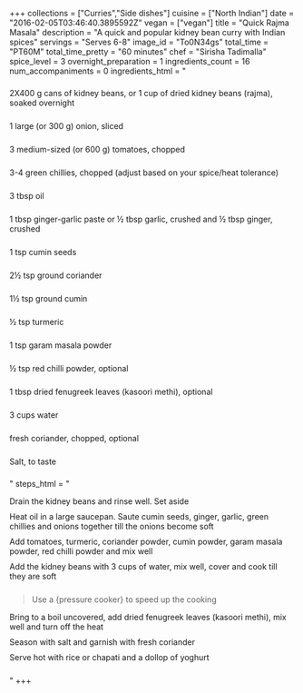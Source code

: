 +++
collections = ["Curries","Side dishes"]
cuisine = ["North Indian"]
date = "2016-02-05T03:46:40.3895592Z"
vegan = ["vegan"]
title = "Quick Rajma Masala"
description = "A quick and popular kidney bean curry with Indian spices"
servings = "Serves 6-8"
image_id = "To0N34gs"
total_time = "PT60M"
total_time_pretty = "60 minutes"
chef = "Sirisha Tadimalla"
spice_level = 3
overnight_preparation = 1
ingredients_count = 16
num_accompaniments = 0
ingredients_html = "<ul style='padding-left: 0; list-style: none;'><li itemprop='recipeIngredient' style='margin: 8px 0px;padding: 8px 0px;'>2X400 g cans of kidney beans, or 1 cup of dried kidney beans (rajma), soaked overnight</li><li itemprop='recipeIngredient' style='margin: 8px 0px;padding: 8px 0px;'>1 large (or 300 g) onion, sliced</li><li itemprop='recipeIngredient' style='margin: 8px 0px;padding: 8px 0px;'>3 medium-sized (or 600 g) tomatoes, chopped</li><li itemprop='recipeIngredient' style='margin: 8px 0px;padding: 8px 0px;'>3-4 green chillies, chopped (adjust based on your spice/heat tolerance)</li><li itemprop='recipeIngredient' style='margin: 8px 0px;padding: 8px 0px;'>3 tbsp oil</li><li itemprop='recipeIngredient' style='margin: 8px 0px;padding: 8px 0px;'>1 tbsp ginger-garlic paste or ½ tbsp garlic, crushed and ½ tbsp ginger, crushed</li><li itemprop='recipeIngredient' style='margin: 8px 0px;padding: 8px 0px;'>1 tsp cumin seeds</li><li itemprop='recipeIngredient' style='margin: 8px 0px;padding: 8px 0px;'>2½ tsp ground coriander</li><li itemprop='recipeIngredient' style='margin: 8px 0px;padding: 8px 0px;'>1½ tsp ground cumin</li><li itemprop='recipeIngredient' style='margin: 8px 0px;padding: 8px 0px;'>½ tsp turmeric</li><li itemprop='recipeIngredient' style='margin: 8px 0px;padding: 8px 0px;'>1 tsp garam masala powder</li><li itemprop='recipeIngredient' style='margin: 8px 0px;padding: 8px 0px;'>½ tsp red chilli powder, optional</li><li itemprop='recipeIngredient' style='margin: 8px 0px;padding: 8px 0px;'>1 tbsp dried fenugreek leaves (kasoori methi), optional</li><li itemprop='recipeIngredient' style='margin: 8px 0px;padding: 8px 0px;'>3 cups water</li><li itemprop='recipeIngredient' style='margin: 8px 0px;padding: 8px 0px;'>fresh coriander, chopped, optional</li><li itemprop='recipeIngredient' style='margin: 8px 0px;padding: 8px 0px;'>Salt, to taste</li></ul>"
steps_html = "<ol style='list-style: none inside; padding-left: 0px;'><li style='padding-bottom: 10px;'><i class='step-track-icon fa fa-square-o'></i><span class='step-text' itemprop='recipeInstructions'>Drain the kidney beans and rinse well. Set aside</span></li><li style='padding-bottom: 10px;'><i class='step-track-icon fa fa-square-o'></i><span class='step-text' itemprop='recipeInstructions'>Heat oil in a large saucepan. Saute cumin seeds, ginger, garlic, green chillies and onions together till the onions become soft</span></li><li style='padding-bottom: 10px;'><i class='step-track-icon fa fa-square-o'></i><span class='step-text' itemprop='recipeInstructions'>Add tomatoes, turmeric, coriander powder, cumin powder, garam masala powder, red chilli powder and mix well</span></li><li style='padding-bottom: 10px;'><i class='step-track-icon fa fa-square-o'></i><span class='step-text' itemprop='recipeInstructions'>Add the kidney beans with 3 cups of water, mix well, cover and cook till they are soft</span></li><blockquote>Use a {pressure cooker} to speed up the cooking</blockquote><li style='padding-bottom: 10px;'><i class='step-track-icon fa fa-square-o'></i><span class='step-text' itemprop='recipeInstructions'>Bring to a boil uncovered, add dried fenugreek leaves (kasoori methi), mix well and turn off the heat</span></li><li style='padding-bottom: 10px;'><i class='step-track-icon fa fa-square-o'></i><span class='step-text' itemprop='recipeInstructions'>Season with salt and garnish with fresh coriander</span></li><li style='padding-bottom: 10px;'><i class='step-track-icon fa fa-square-o'></i><span class='step-text' itemprop='recipeInstructions'>Serve hot with rice or chapati and a dollop of yoghurt</span></li></ol>"
+++
